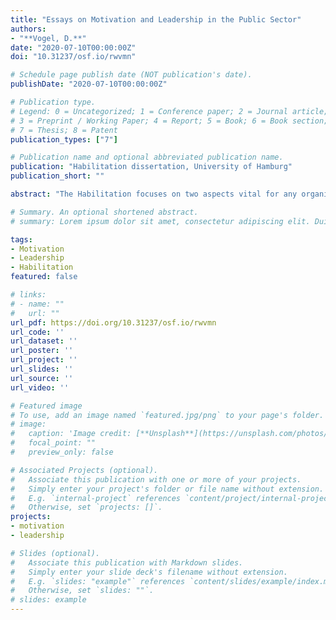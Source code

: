 ```yaml
---
title: "Essays on Motivation and Leadership in the Public Sector"
authors:
- "**Vogel, D.**"
date: "2020-07-10T00:00:00Z"
doi: "10.31237/osf.io/rwvmn"

# Schedule page publish date (NOT publication's date).
publishDate: "2020-07-10T00:00:00Z"

# Publication type.
# Legend: 0 = Uncategorized; 1 = Conference paper; 2 = Journal article;
# 3 = Preprint / Working Paper; 4 = Report; 5 = Book; 6 = Book section;
# 7 = Thesis; 8 = Patent
publication_types: ["7"]

# Publication name and optional abbreviated publication name.
publication: "Habilitation dissertation, University of Hamburg"
publication_short: ""

abstract: "The Habilitation focuses on two aspects vital for any organization: the motivation of its members and the leadership behavior of those responsible for supervising others. The two concepts - motivation and leadership - are studied in a specific type of organizations: public administrations. Both concepts have received increasing attention in recent years, but the literature still offers more questions than answers."

# Summary. An optional shortened abstract.
# summary: Lorem ipsum dolor sit amet, consectetur adipiscing elit. Duis posuere tellus ac convallis placerat. Proin tincidunt magna sed ex sollicitudin condimentum.

tags:
- Motivation
- Leadership
- Habilitation
featured: false

# links:
# - name: ""
#   url: ""
url_pdf: https://doi.org/10.31237/osf.io/rwvmn
url_code: ''
url_dataset: ''
url_poster: ''
url_project: ''
url_slides: ''
url_source: ''
url_video: ''

# Featured image
# To use, add an image named `featured.jpg/png` to your page's folder. 
# image:
#   caption: 'Image credit: [**Unsplash**](https://unsplash.com/photos/jdD8gXaTZsc)'
#   focal_point: ""
#   preview_only: false

# Associated Projects (optional).
#   Associate this publication with one or more of your projects.
#   Simply enter your project's folder or file name without extension.
#   E.g. `internal-project` references `content/project/internal-project/index.md`.
#   Otherwise, set `projects: []`.
projects:
- motivation
- leadership

# Slides (optional).
#   Associate this publication with Markdown slides.
#   Simply enter your slide deck's filename without extension.
#   E.g. `slides: "example"` references `content/slides/example/index.md`.
#   Otherwise, set `slides: ""`.
# slides: example
---
```


